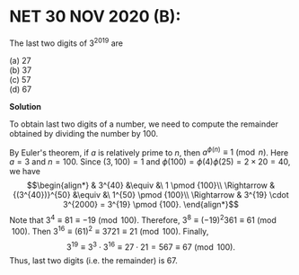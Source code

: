 # **NET 30 NOV 2020 (B):** 

The last two digits of $3^{2019}$ are

(a) $27$<br>
(b) $37$<br>
(c) $57$<br>
(d) $67$<br>

**Solution**

To obtain last two digits of a number, we need to compute the remainder
obtained by dividing the number by $100$.<br>

By Euler's theorem, if $a$ is relatively prime to $n$, then
$a^{\phi(n)}\equiv 1 \pmod n$. Here $a=3$ and $n=100$. Since $(3,100)=1$
and $\phi(100)=\phi(4)\phi(25)=2 \times 20 = 40$, we have
$$\begin{align*}
& 3^{40} &\equiv &\ 1 \pmod {100}\\
\Rightarrow & {(3^{40})}^{50} &\equiv &\ 1^{50} \pmod {100}\\
\Rightarrow & 3^{19} \cdot 3^{2000} = 3^{19} \pmod {100}.
\end{align*}$$ 
Note that $3^{4} \equiv 81 \equiv -19 \pmod{100}$.
Therefore, $3^{8} \equiv (-19)^2 361 \equiv 61 \pmod{100}$. Then
$3^{16} \equiv (61)^2 \equiv 3721 \equiv 21 \pmod{100}$. Finally,
$$3^{19} \equiv 3^3 \cdot 3^{16} \equiv 27 \cdot 21 = 567 \equiv 67 \pmod{100}.$$
Thus, last two digits (i.e. the remainder) is $67$.


